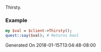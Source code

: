 Thirsty.
### Example

```perl
my $val = $client->Thirsty();
quest::say($val); # Returns bool
```


Generated On 2018-01-15T13:04:48-08:00